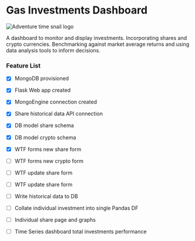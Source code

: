 # Gas Investments Dashboard

![Adventure time snail logo](https://vignette.wikia.nocookie.net/adventuretimewithfinnandjake/images/0/07/Waving_Snail.png/revision/latest?cb=20120729225549)

A dashboard to monitor and display investments. Incorporating shares and crypto currencies.
Benchmarking against market average returns and using data analysis tools to inform decisions.

### Feature List
 - [x] MongoDB provisioned
 - [x] Flask Web app created
 - [x] MongoEngine connection created
 - [x] Share historical data API connection
 - [x] DB model share schema
 - [x] DB model crypto schema
 - [x] WTF forms new share form
 - [ ] WTF forms new crypto form
 - [ ] WTF update share form
 - [ ] WTF update share form
 - [ ] Write historical data to DB
 - [ ] Collate individual investment into single Pandas DF
 - [ ] Individual share page and graphs
 - [ ] Time Series dashboard total investments performance
 